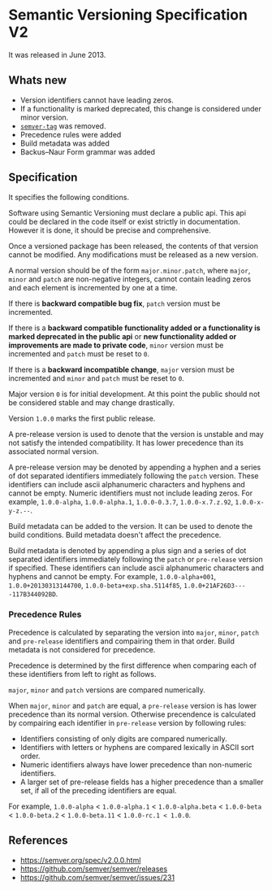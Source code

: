 # Semantic Versioning Specification V2

It was released in June 2013.

## Whats new

- Version identifiers cannot have leading zeros.
- If a functionality is marked deprecated, this change is considered under minor version.
- [`semver-tag`](/semver/v1#^semver-tag) was removed.
- Precedence rules were added
- Build metadata was added
- Backus–Naur Form grammar was added

## Specification

It specifies the following conditions.

Software using Semantic Versioning must declare a public api. This api could be declared in the code itself or exist strictly in documentation. However it is done, it should be precise and comprehensive.

Once a versioned package has been released, the contents of that version cannot be modified. Any modifications must be released as a new version.

A normal version should be of the form `major.minor.patch`, where `major`, `minor` and `patch` are non-negative integers, cannot contain leading zeros and each element is incremented by one at a time.

If there is **backward compatible bug fix**, `patch` version must be incremented.

If there is a **backward compatible functionality added or a functionality is marked deprecated in the public api** or **new functionality added or improvements are made to private code**, `minor` version must be incremented and `patch` must be reset to `0`.

If there is a **backward incompatible change**, `major` version must be incremented and `minor` and `patch` must be reset to `0`.

Major version `0` is for initial development. At this point the public should not be considered stable and may change drastically.

Version `1.0.0` marks the first public release.

A pre-release version is used to denote that the version is unstable and may not satisfy the intended compatibility. It has lower precedence than its associated normal version.

A pre-release version may be denoted by appending a hyphen and a series of dot separated identifiers immediately following the `patch` version. These identifiers can include ascii alphanumeric characters and hyphens and cannot be empty. Numeric identifiers must not include leading zeros. For example, `1.0.0-alpha`, `1.0.0-alpha.1`, `1.0.0-0.3.7`, `1.0.0-x.7.z.92`, `1.0.0-x-y-z.--`.

Build metadata can be added to the version. It can be used to denote the build conditions. Build metadata doesn't affect the precedence.

Build metadata is denoted by appending a plus sign and a series of dot separated identifiers immediately following the `patch` or `pre-release` version if specified. These identifiers can include ascii alphanumeric characters and hyphens and cannot be empty. For example, `1.0.0-alpha+001`, `1.0.0+20130313144700`, `1.0.0-beta+exp.sha.5114f85`, `1.0.0+21AF26D3----117B344092BD`.

### Precedence Rules

Precedence is calculated by separating the version into `major`, `minor`, `patch` and `pre-release` identifiers and compairing them in that order. Build metadata is not considered for precedence.

Precedence is determined by the first difference when comparing each of these identifiers from left to right as follows.

`major`, `minor` and `patch` versions are compared numerically.

When `major`, `minor` and `patch` are equal, a `pre-release` version is has lower precedence than its normal version. Otherwise precendence is calculated by compairing each identifier in `pre-release` version by following rules:

- Identifiers consisting of only digits are compared numerically.
- Identifiers with letters or hyphens are compared lexically in ASCII sort order.
- Numeric identifiers always have lower precedence than non-numeric identifiers.
- A larger set of pre-release fields has a higher precedence than a smaller set, if all of the preceding identifiers are equal.

For example, `1.0.0-alpha` < `1.0.0-alpha.1` < `1.0.0-alpha.beta` < `1.0.0-beta` < `1.0.0-beta.2` < `1.0.0-beta.11` < `1.0.0-rc.1 < 1.0.0`.

##

## References

- https://semver.org/spec/v2.0.0.html
- https://github.com/semver/semver/releases
- https://github.com/semver/semver/issues/231
